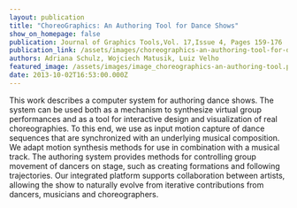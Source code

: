 ```yaml
---
layout: publication
title: "ChoreoGraphics: An Authoring Tool for Dance Shows"
show_on_homepage: false
publication: Journal of Graphics Tools,Vol. 17,Issue 4, Pages 159-176
publication_link: /assets/images/choreographics-an-authoring-tool-for-dance-shows.pdf
authors: Adriana Schulz, Wojciech Matusik, Luiz Velho
featured_image: /assets/images/image_choreographics-an-authoring-tool.png
date: 2013-10-02T16:53:00.000Z
---
```

This work describes a computer system for authoring dance shows. The system can be used both as a mechanism to synthesize virtual group performances and as a tool for interactive design and visualization of real choreographies. To this end, we use as input motion capture of dance sequences that are synchronized with an underlying musical composition. We adapt motion synthesis methods for use in combination with a musical track. The authoring system provides methods for controlling group movement of dancers on stage, such as creating formations and following trajectories. Our integrated platform supports collaboration between artists, allowing the show to naturally evolve from iterative contributions from dancers, musicians and choreographers.